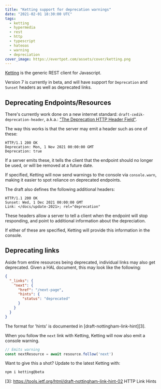 ```yaml
---
title: "Ketting support for deprecation warnings"
date: "2021-02-01 18:30:00 UTC"
tags:
  - ketting
  - hypermedia
  - rest
  - http
  - typescript
  - hateoas
  - warning
  - depreciation
cover_image: https://evertpot.com/assets/cover/ketting.png
---
```


[Ketting][1] is the generic REST client for Javascript.

Version 7 is currently in beta, and will have support for `Deprecation`
and `Sunset` headers as well as deprecated links.


Deprecating Endpoints/Resources
-------------------------------

There's currently work done on a new internet standard:
`draft-cedik-deprecation-header`, a.k.a.:
["The Deprecation HTTP Header Field"][2].

The way this works is that the server may emit a header such as one of these:

```http
HTTP/1.1 200 OK
Deprecation: Mon, 1 Nov 2021 00:00:00 GMT
Deprecation: true
```

If a server emits these, it tells the client that the endpoint should no
longer be used, or will be removed at a future date.

If specified, Ketting will now send warnings to the console via `console.warn`,
making it easier to spot reliance on deprecated endpoints.

The draft also defines the following additional headers:

```http
HTTP/1.1 200 OK
Sunset: Wed, 1 Dec 2021 00:00:00 GMT
Link: </docs/update-2021>; rel="deprecation"
```

These headers allow a server to tell a client when the endpoint will stop
responding, and point to additional information about the depreciation.

If either of these are specified, Ketting will provide this information in
the console.


Deprecating links
-----------------

Aside from entire resources being deprecated, individual links may also get
deprecated. Given a HAL document, this may look like the following:

```json
{
  "_links": {
    "next": {
      "href": "/next-page",
      "hints": {
        "status": "deprecated"
      }
    }
  }
}
```

The format for 'hints' is documented in [draft-nottingham-link-hint][3].

When you follow the `next` link with Ketting, Ketting will now also emit
a console warning.

```typescript
// Emits warning
const nextResource = await resource.follow('next')
```

Want to give this a shot? Update to the latest Ketting with:

```sh
npm i ketting@beta
```

[1]: https://github.com/badgateway/ketting/
[2]: https://tools.ietf.org/html/draft-cedik-deprecation-header
[3]: https://tools.ietf.org/html/draft-nottingham-link-hint-02 HTTP Link Hints
